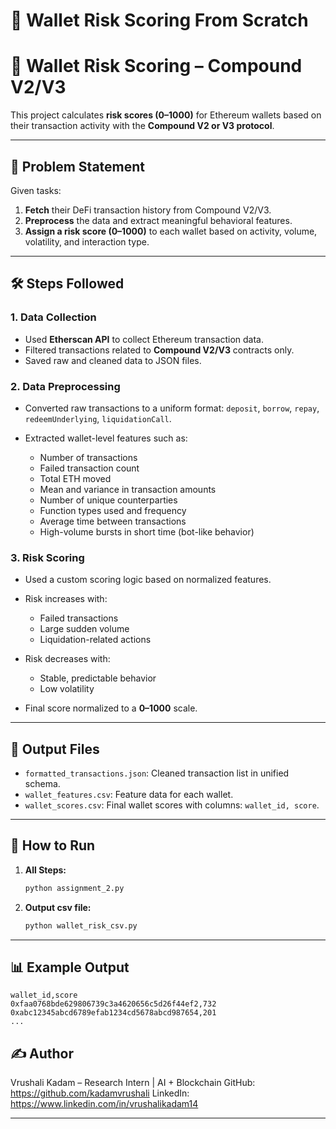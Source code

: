 #  🌟 Wallet Risk Scoring From Scratch


# 💼 Wallet Risk Scoring – Compound V2/V3

This project calculates **risk scores (0–1000)** for Ethereum wallets based on their transaction activity with the **Compound V2 or V3 protocol**.

---

## 📌 Problem Statement

Given tasks:

1. **Fetch** their DeFi transaction history from Compound V2/V3.
2. **Preprocess** the data and extract meaningful behavioral features.
3. **Assign a risk score (0–1000)** to each wallet based on activity, volume, volatility, and interaction type.

---

## 🛠️ Steps Followed

### 1. **Data Collection**

* Used **Etherscan API** to collect Ethereum transaction data.
* Filtered transactions related to **Compound V2/V3** contracts only.
* Saved raw and cleaned data to JSON files.

### 2. **Data Preprocessing**

* Converted raw transactions to a uniform format: `deposit`, `borrow`, `repay`, `redeemUnderlying`, `liquidationCall`.
* Extracted wallet-level features such as:

  * Number of transactions
  * Failed transaction count
  * Total ETH moved
  * Mean and variance in transaction amounts
  * Number of unique counterparties
  * Function types used and frequency
  * Average time between transactions
  * High-volume bursts in short time (bot-like behavior)

### 3. **Risk Scoring**

* Used a custom scoring logic based on normalized features.
* Risk increases with:

  * Failed transactions
  * Large sudden volume
  * Liquidation-related actions
* Risk decreases with:

  * Stable, predictable behavior
  * Low volatility
* Final score normalized to a **0–1000** scale.

---

## 📁 Output Files

* `formatted_transactions.json`: Cleaned transaction list in unified schema.
* `wallet_features.csv`: Feature data for each wallet.
* `wallet_scores.csv`: Final wallet scores with columns: `wallet_id, score`.

---

## 🚀 How to Run


1. **All Steps:**

   ```bash
   python assignment_2.py
   ```

2. **Output csv file:**

   ```bash
   python wallet_risk_csv.py
   ```

---

## 📊 Example Output

```
wallet_id,score
0xfaa0768bde629806739c3a4620656c5d26f44ef2,732
0xabc12345abcd6789efab1234cd5678abcd987654,201
...
```


## ✍️ Author

Vrushali Kadam – Research Intern | AI + Blockchain
GitHub: https://github.com/kadamvrushali
LinkedIn: https://www.linkedin.com/in/vrushalikadam14

---


